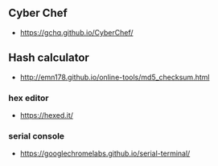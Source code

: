 ## Cyber Chef
* https://gchq.github.io/CyberChef/

## Hash calculator
* http://emn178.github.io/online-tools/md5_checksum.html

### hex editor
* https://hexed.it/

### serial console
* https://googlechromelabs.github.io/serial-terminal/

